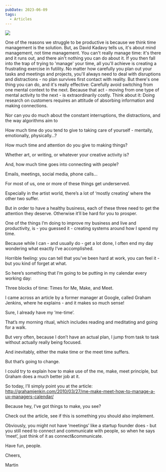 ```yaml
---
pubDate: 2023-06-09
tags:
  - Articles
---
```


![](Media/SalesFlowCoach.app_Me-Make-Meet_MartinStellar.jpg)



One of the reasons we struggle to be productive is because we think time management is the solution. 
But, as David Kadavy tells us, it's about mind management, not time management. 
You can't really manage time: it's there and it runs out, and there ain't nothing you can do about it. 
If you then fall into the trap of trying to 'manage' your time, all you'll achieve is creating a frustrating exercise in futility. 
No matter how carefully you plan out your tasks and meetings and projects, you'll always need to deal with disruptions and distractions - no plan survives first contact with reality. 
But there's one thing you can do, and it's really effective: 
Carefully avoid switching from one mental context to the next. 
Because that act - moving from one type of mental activity to the next - is extraordinarily costly. 
Think about it: 
Doing research on customers requires an attitude of absorbing information and making connections. 




Nor can you do much about the constant interruptions, the distractions, and the way algorithms aim to 

How much time do you tend to give to taking care of yourself - mentally, emotionally, physically…?

How much time and attention do you give to making things?

Whether art, or writing, or whatever your creative activity is?

And, how much time goes into connecting with people?

Emails, meetings, social media, phone calls...

For most of us, one or more of these things get underserved.

Especially in the artist world, there’s a lot of ‘mostly creating’ where the other two suffer.

But in order to have a healthy business, each of these three need to get the attention they deserve. Otherwise it’ll be hard for you to prosper.

One of the things I’m doing to improve my business and live and productivity, is - you guessed it - creating systems around how I spend my time.

Because while I can - and usually do - get a lot done, I often end my day wondering what exactly I’ve accomplished.

Horrible feeling: you can tell that you’ve been hard at work, you can feel it - but you kind of forget at what.

So here’s something that I’m going to be putting in my calendar every working day:

Three blocks of time: Times for Me, Make, and Meet.

I came across an article by a former manager at Google, called Graham Jenkins, where he explains - and it makes so much sense!

Sure, I already have my ‘me-time’.

That’s my morning ritual, which includes reading and meditating and going for a walk.

But very often, because I don’t have an actual plan, I jump from task to task without actually really being focused.

And inevitably, either the make time or the meet time suffers.

But that’s going to change.

I could try to explain how to make use of the me, make, meet principle, but Graham does a much better job at it.

So today, I’ll simply point you at the article: http://grahamjenkin.com/2010/03/27/me-make-meet-how-to-manage-a-ux-managers-calendar/

Because hey, I’ve got things to make, you see?

Check out the article, see if this is something you should also implement.

Obviously, you might not have ‘meetings’ like a startup founder does - but you still need to connect and communicate with people, so when he says ‘meet’, just think of it as connect&amp;communicate.

Have fun, people.

Cheers,

Martin
